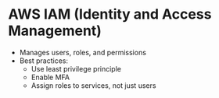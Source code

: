 # AWS IAM (Identity and Access Management)

- Manages users, roles, and permissions
- Best practices:
  - Use least privilege principle
  - Enable MFA
  - Assign roles to services, not just users
